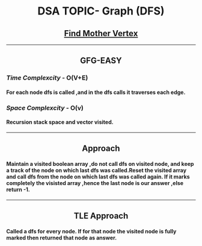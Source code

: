 <h1 align="center">DSA TOPIC- Graph (DFS)</h1>
<h2 align="center"><a href="https://practice.geeksforgeeks.org/problems/mother-vertex/1">Find Mother Vertex</a></h2>
<hr>
<h2 align="center">GFG-EASY</h2>
<h3><em>Time Complexcity - </em><strong>O(V+E)</strong></h3>
<h4>For each node dfs is called ,and in the dfs calls it traverses each edge.</h4>
<h3><em>Space Complexcity - </em><strong>O(v)</strong></h3>
<h4>Recursion stack space and vector visited.</h4>
<hr>
<h2 align="center">Approach</h2>
<h4>Maintain a visited boolean array ,do not call dfs on visited node, and keep a track of the node on which last dfs was called.Reset the visited array and call dfs from the node on which last dfs was called again. If it marks completely the visisted array ,hence the last node is our answer ,else return -1.</h4>
<hr>
<h2 align="center">TLE Approach</h2>
<h4>Called a dfs for every node. If for that node the visited node is fully marked then returned that node as answer.</h4>
